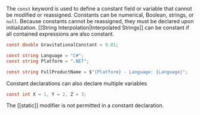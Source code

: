 The `const` keyword is used to define a constant field or variable that cannot be modified or reassigned. Constants can be numerical, Boolean, strings, or `null`. Because constants cannot be reassigned, they must be declared upon initialization. [[String Interpolation|Interpolated Strings]] can be constant if all contained expressions are also constant.

```cs
const double GravitationalConstant = 9.81;

const string Language = "C#";
const string Platform = ".NET";

const string FullProductName = $"{Platform} - Language: {Language}";
```

Constant declarations can also declare multiple variables

```cs
const int X = 1, Y = 2, Z = 3;
```

The [[static]] modifier is not permitted in a constant declaration.